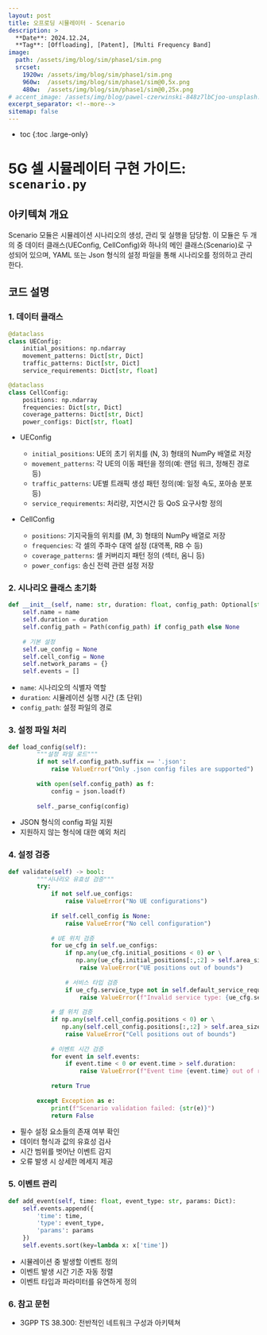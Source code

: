 ```yaml
---
layout: post
title: 오프로딩 시뮬레이터 - Scenario
description: >
  **Date**: 2024.12.24, 
  **Tag**: [Offloading], [Patent], [Multi Frequency Band]
image: 
  path: /assets/img/blog/sim/phase1/sim.png
  srcset: 
    1920w: /assets/img/blog/sim/phase1/sim.png
    960w:  /assets/img/blog/sim/phase1/sim@0,5x.png
    480w:  /assets/img/blog/sim/phase1/sim@0,25x.png
# accent_image: /assets/img/blog/pawel-czerwinski-848z7lbCjoo-unsplash.jpg
excerpt_separator: <!--more-->
sitemap: false
---
```


<!--more-->

* toc
{:toc .large-only}

# 5G 셀 시뮬레이터 구현 가이드: `scenario.py`

## 아키텍쳐 개요
Scenario 모듈은 시뮬레이션 시나리오의 생성, 관리 및 실행을 담당함. 이 모듈은 두 개의 중 데이터 클래스(UEConfig, CellConfig)와 하나의 메인 클래스(Scenario)로 구성되어 있으며, YAML 또는 Json 형식의 설정 파일을 통해 시나리오를 정의하고 관리한다.

## 코드 설명

### 1. 데이터 클래스
``` python
@dataclass
class UEConfig:
    initial_positions: np.ndarray
    movement_patterns: Dict[str, Dict]
    traffic_patterns: Dict[str, Dict]
    service_requirements: Dict[str, float]

@dataclass
class CellConfig:
    positions: np.ndarray
    frequencies: Dict[str, Dict]
    coverage_patterns: Dict[str, Dict]
    power_configs: Dict[str, float]
```
- UEConfig
  - `initial_positions`: UE의 초기 위치를 (N, 3) 형태의 NumPy 배열로 저장
  - `movement_patterns`: 각 UE의 이동 패턴을 정의(예: 랜덤 워크, 정해진 경로 등)
  - `traffic_patterns`: UE별 트래픽 생성 패턴 정의(예: 일정 속도, 포아송 분포 등)
  - `service_requirements`: 처리량, 지연시간 등 QoS 요구사항 정의

- CellConfig
  - `positions`: 기지국들의 위치를 (M, 3) 형태의 NumPy 배열로 저장
  - `frequencies`: 각 셀의 주파수 대역 설정 (대역폭, RB 수 등)
  - `coverage_patterns`: 셀 커버리지 패턴 정의 (섹터, 옴니 등)
  - `power_configs`: 송신 전력 관련 설정 저장

### 2. 시나리오 클래스 초기화
``` python
def __init__(self, name: str, duration: float, config_path: Optional[str] = None):
    self.name = name
    self.duration = duration
    self.config_path = Path(config_path) if config_path else None
    
    # 기본 설정
    self.ue_config = None
    self.cell_config = None
    self.network_params = {}
    self.events = []
```

- `name`: 시나리오의 식별자 역할
- `duration`: 시뮬레이션 실행 시간 (초 단위)
- `config_path`: 설정 파일의 경로

### 3. 설정 파일 처리
``` python
def load_config(self):
        """설정 파일 로드"""
        if not self.config_path.suffix == '.json':
            raise ValueError("Only .json config files are supported")
            
        with open(self.config_path) as f:
            config = json.load(f)
            
        self._parse_config(config)
```
- JSON 형식의 config 파일 지원
- 지원하지 않는 형식에 대한 예외 처리

### 4. 설정 검증
``` python
def validate(self) -> bool:
        """시나리오 유효성 검증"""
        try:
            if not self.ue_configs:
                raise ValueError("No UE configurations")
                
            if self.cell_config is None:
                raise ValueError("No cell configuration")
            
            # UE 위치 검증
            for ue_cfg in self.ue_configs:
                if np.any(ue_cfg.initial_positions < 0) or \
                   np.any(ue_cfg.initial_positions[:,:2] > self.area_size):
                    raise ValueError("UE positions out of bounds")
            
                # 서비스 타입 검증
                if ue_cfg.service_type not in self.default_service_requirements:
                    raise ValueError(f"Invalid service type: {ue_cfg.service_type}")
            
            # 셀 위치 검증
            if np.any(self.cell_config.positions < 0) or \
               np.any(self.cell_config.positions[:,:2] > self.area_size):
                raise ValueError("Cell positions out of bounds")
            
            # 이벤트 시간 검증
            for event in self.events:
                if event.time < 0 or event.time > self.duration:
                    raise ValueError(f"Event time {event.time} out of range")
            
            return True
            
        except Exception as e:
            print(f"Scenario validation failed: {str(e)}")
            return False
```

- 필수 설정 요소들의 존재 여부 확인
- 데이터 형식과 값의 유효성 검사
- 시간 범위를 벗어난 이벤트 감지
- 오류 발생 시 상세한 메세지 제공


### 5. 이벤트 관리
``` python
def add_event(self, time: float, event_type: str, params: Dict):
    self.events.append({
        'time': time,
        'type': event_type,
        'params': params
    })
    self.events.sort(key=lambda x: x['time'])
```
- 시뮬레이션 중 발생할 이벤트 정의
- 이벤트 발생 시간 기준 자동 정렬
- 이벤트 타입과 파라미터를 유연하게 정의


### 6. 참고 문헌
- 3GPP TS 38.300: 전반적인 네트워크 구성과 아키텍쳐